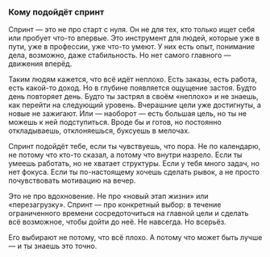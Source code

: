 ### Кому подойдёт спринт

Спринт — это не про старт с нуля. Он не для тех, кто только ищет себя или пробует что-то впервые. Это инструмент для людей, которые уже в пути, уже в профессии, уже что-то умеют. У них есть опыт, понимание дела, возможно, даже стабильность. Но нет самого главного — движения вперёд.

Таким людям кажется, что всё идёт неплохо. Есть заказы, есть работа, есть какой-то доход. Но в глубине появляется ощущение застоя. Будто день повторяет день. Будто ты застрял в своём «неплохо» и не знаешь, как перейти на следующий уровень. Вчерашние цели уже достигнуты, а новые не зажигают. Или — наоборот — есть большая цель, но ты не можешь к ней подступиться. Вроде бы и готов, но постоянно откладываешь, отклоняешься, буксуешь в мелочах.

Спринт подойдёт тебе, если ты чувствуешь, что пора. Не по календарю, не потому что кто-то сказал, а потому что внутри назрело. Если ты умеешь работать, но не хватает структуры. Если у тебя много задач, но нет фокуса. Если ты по-настоящему хочешь сделать рывок, а не просто почувствовать мотивацию на вечер.

Это не про вдохновение. Не про «новый этап жизни» или «перезагрузку». Спринт — про конкретный выбор: в течение ограниченного времени сосредоточиться на главной цели и сделать всё возможное, чтобы дойти до неё. Не навсегда. Но всерьёз.

Его выбирают не потому, что всё плохо. А потому что может быть лучше — и ты знаешь это точно.